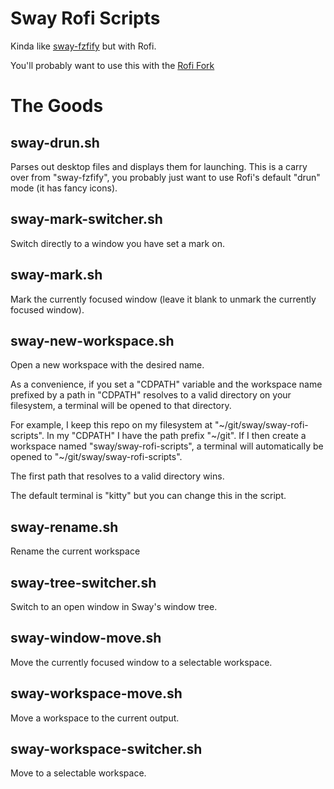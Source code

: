 # Sway Rofi Scripts

Kinda like [sway-fzfify](https://github.com/ldelossa/sway-fzfify) but with Rofi.

You'll probably want to use this with the [Rofi Fork](https://github.com/lbonn/rofi#wayland-support)

# The Goods

## sway-drun.sh

Parses out desktop files and displays them for launching.
This is a carry over from "sway-fzfify", you probably just want to use Rofi's 
default "drun" mode (it has fancy icons).

## sway-mark-switcher.sh

Switch directly to a window you have set a mark on.

## sway-mark.sh

Mark the currently focused window (leave it blank to unmark the currently focused window).

## sway-new-workspace.sh

Open a new workspace with the desired name. 

As a convenience, if you set a "CDPATH" variable and the workspace name prefixed
by a path in "CDPATH" resolves to a valid directory on your filesystem, a terminal
will be opened to that directory. 

For example, I keep this repo on my filesystem at "\~/git/sway/sway-rofi-scripts".
In my "CDPATH" I have the path prefix "\~/git". If I then create a workspace named
"sway/sway-rofi-scripts", a terminal will automatically be opened to 
"\~/git/sway/sway-rofi-scripts".

The first path that resolves to a valid directory wins.

The default terminal is "kitty" but you can change this in the script.

## sway-rename.sh

Rename the current workspace

## sway-tree-switcher.sh

Switch to an open window in Sway's window tree.

## sway-window-move.sh

Move the currently focused window to a selectable workspace.

## sway-workspace-move.sh

Move a workspace to the current output.

## sway-workspace-switcher.sh

Move to a selectable workspace.
